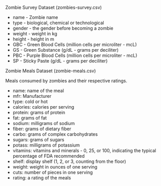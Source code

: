 Zombie Survey Dataset (zombies-survey.csv)
* name - Zombie name
* type - biological, chemical or technological
* gender - the gender before becoming a zombie
* weight - weight in kg
* height - height in m
* GBC - Green Blood Cells (million cells per microliter - mcL)
* GS - Green Substance (g/dL - grams per deciliter)
* PBC - Purple Blood Cells (million cells per microliter - mcL)
* SP - Sticky Paste (g/dL - grams per deciliter)

Zombie Meals Dataset (zombie-meals.csv)

Meals consumed by zombies and their respective ratings.

* name: name of the meal
* mfr: Manufacturer
* type: cold or hot
* calories: calories per serving
* protein: grams of protein
* fat: grams of fat
* sodium: milligrams of sodium
* fiber: grams of dietary fiber
* carbo: grams of complex carbohydrates
* sugars: grams of sugars
* potass: milligrams of potassium
* vitamins: vitamins and minerals - 0, 25, or 100, indicating the typical percentage of FDA recommended
* shelf: display shelf (1, 2, or 3, counting from the floor)
* weight: weight in ounces of one serving
* cuts: number of pieces in one serving
* rating: a rating of the meals
